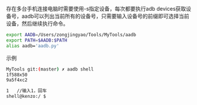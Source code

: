 存在多台手机连接电脑时需要使用-s指定设备，每次都要执行adb devices获取设备号，aadb可以列出当前所有的设备号，只需要输入设备号的前缀即可选择当前设备，然后继续执行命令。

```Bash
export AADB=/Users/zongjingyao/Tools/MyTools/aadb
export PATH=$AADB:$PATH
alias aadb='aadb.py'
```

示例
```Bash
MyTools git:(master) ✗ aadb shell
1f588x50
9a5f4xc2

1	//输入1，回车
shell@kenzo:/ $
